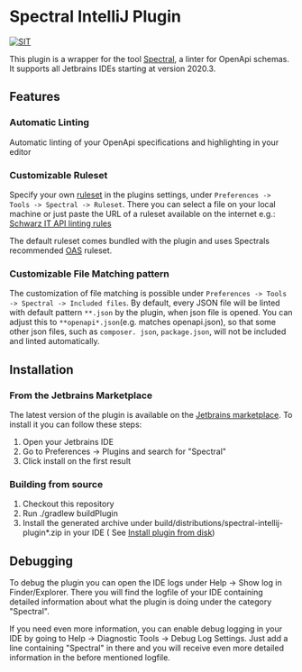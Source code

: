 # Spectral IntelliJ Plugin

[![SIT](https://img.shields.io/badge/SIT-awesome-blueviolet.svg)](https://jobs.schwarz)

This plugin is a wrapper for the tool [Spectral](https://github.com/stoplightio/spectral), a linter for OpenApi schemas.
It supports all Jetbrains IDEs starting at version 2020.3.

## Features

### Automatic Linting
Automatic linting of your OpenApi specifications and highlighting in your editor

### Customizable Ruleset
Specify your own [ruleset](https://meta.stoplight.io/docs/spectral/ZG9jOjYyMDc0NA-rulesets) in the plugins settings,
  under `Preferences -> Tools -> Spectral -> Ruleset`. There you can select a file on your local machine or just paste the
  URL of a ruleset available on the internet e.g.:
  [Schwarz IT API linting rules](https://github.com/SchwarzIT/api-linter-rules)

  The default ruleset comes bundled with the plugin and uses Spectrals
  recommended [OAS](https://meta.stoplight.io/docs/spectral/ZG9jOjExNw-open-api-rules) ruleset.
### Customizable File Matching pattern
The customization of file matching is possible under `Preferences -> Tools -> Spectral -> Included files`. By 
default, every JSON file will be linted with default pattern `**.json` by the plugin, when json file is opened. You 
can adjust this to `**openapi*.json`(e.g. matches openapi.json), so that some other json files, 
such as `composer. json`, `package.json`, will not be included and linted automatically.

## Installation

### From the Jetbrains Marketplace

The latest version of the plugin is available on the [Jetbrains marketplace](https://plugins.jetbrains.com/plugin/18520-spectral). To install it you can follow these
steps:

1. Open your Jetbrains IDE
2. Go to Preferences -> Plugins and search for "Spectral"
3. Click install on the first result

### Building from source

1. Checkout this repository
2. Run ./gradlew buildPlugin
3. Install the generated archive under build/distributions/spectral-intellij-plugin*.zip in your IDE (
   See [Install plugin from disk](https://www.jetbrains.com/help/idea/managing-plugins.html#install_plugin_from_disk))

## Debugging

To debug the plugin you can open the IDE logs under Help -> Show log in Finder/Explorer. There you will find the logfile
of your IDE containing detailed information about what the plugin is doing under the category "Spectral".

If you need even more information, you can enable debug logging in your IDE by going to Help -> Diagnostic Tools ->
Debug Log Settings. Just add a line containing "Spectral" in there and you will receive even more detailed information
in the before mentioned logfile.